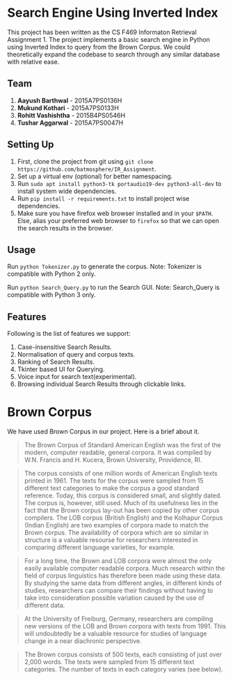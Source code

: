 # Search Engine Using Inverted Index

This project has been written as the CS F469 Informaton Retrieval Assignment 1. The project implements a basic search engine in Python using Inverted Index to query from the Brown Corpus. We could theoretically expand the codebase to search through any similar database with relative ease.

## Team

1. **Aayush Barthwal** - 2015A7PS0136H
2. **Mukund Kothari** - 2015A7PS0133H
3. **Rohitt Vashishtha** - 2015B4PS0546H
4. **Tushar Aggarwal** - 2015A7PS0047H

## Setting Up

1. First, clone the project from git using `git clone https://github.com/batmosphere/IR_Assignment`.
2. Set up a virtual env (optional) for better namespacing.
3. Run `sudo apt install python3-tk portaudio19-dev python3-all-dev` to install system wide dependencies.
4. Run `pip install -r requirements.txt` to install project wise dependencies.
5. Make sure you have firefox web browser installed and in your `$PATH`. Else, alias your preferred web browser to `firefox` so that we can open the search results in the browser.

## Usage

Run `python Tokenizer.py` to generate the corpus. Note: Tokenizer is compatible with Python 2 only.

Run `python Search_Query.py` to run the Search GUI. Note: Search_Query is compatible with Python 3 only.

## Features

Following is the list of features we support:

1. Case-insensitive Search Results.
2. Normalisation of query and corpus texts.
3. Ranking of Search Results.
4. Tkinter based UI for Querying.
5. Voice input for search text(experimental).
6. Browsing individual Search Results through clickable links.


# Brown Corpus

We have used Brown Corpus in our project. Here is a brief about it.

> The Brown Corpus of Standard American English was the first of the modern, computer readable, general corpora. It was compiled by W.N. Francis and H. Kucera, Brown University, Providence, RI.

> The corpus consists of one million words of American English texts printed in 1961. The texts for the corpus were sampled from 15 different text categories to make the corpus a good standard reference. Today, this corpus is considered small, and slightly dated. The corpus is, however, still used. Much of its usefulness lies in the fact that the Brown corpus lay-out has been copied by other corpus compilers. The LOB corpus (British English) and the Kolhapur Corpus (Indian English) are two examples of corpora made to match the Brown corpus. The availability of corpora which are so similar in structure is a valuable resourse for researchers interested in comparing different language varieties, for example.

> For a long time, the Brown and LOB corpora were almost the only easily available computer readable corpora. Much research within the field of corpus linguistics has therefore been made using these data. By studying the same data from different angles, in different kinds of studies, researchers can compare their findings without having to take into consideration possible variation caused by the use of different data.

> At the University of Freiburg, Germany, researchers are compiling new versions of the LOB and Brown corpora with texts from 1991. This will undoubtedly be a valuable resource for studies of language change in a near diachronic perspective.

> The Brown corpus consists of 500 texts, each consisting of just over 2,000 words. The texts were sampled from 15 different text categories. The number of texts in each category varies (see below). 
